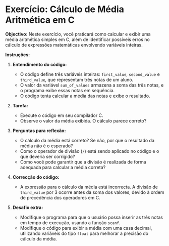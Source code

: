 # Exercício: Cálculo de Média Aritmética em C

**Objectivo:** Neste exercício, você praticará como calcular e exibir uma média aritmética simples em C, além de identificar possíveis erros no cálculo de expressões matemáticas envolvendo variáveis inteiras.

**Instruções:**

1. **Entendimento do código:**

   - O código define três variáveis inteiras: `first_value`, `second_value` e `third_value`, que representam três notas de um aluno.
   - O valor da variável `sum_of_values` armazena a soma das três notas, e o programa exibe essas notas em sequência.
   - O código tenta calcular a média das notas e exibe o resultado.

2. **Tarefa:**

   - Execute o código em seu compilador C.
   - Observe o valor da média exibida. O cálculo parece correto?

3. **Perguntas para reflexão:**

   - O cálculo da média está correto? Se não, por que o resultado da média não é o esperado?
   - Como o operador de divisão (`/`) está sendo aplicado no código e o que deveria ser corrigido?
   - Como você pode garantir que a divisão é realizada de forma adequada para calcular a média correta?

4. **Correcção do código:**

   - A expressão para o cálculo da média está incorrecta. A divisão de `third_value` por 3 ocorre antes da soma dos valores, devido à ordem de precedência dos operadores em C.

5. **Desafio extra:**

   - Modifique o programa para que o usuário possa inserir as três notas em tempo de execução, usando a função `scanf`.
   - Modifique o código para exibir a média com uma casa decimal, utilizando variáveis do tipo `float` para melhorar a precisão do cálculo da média.
